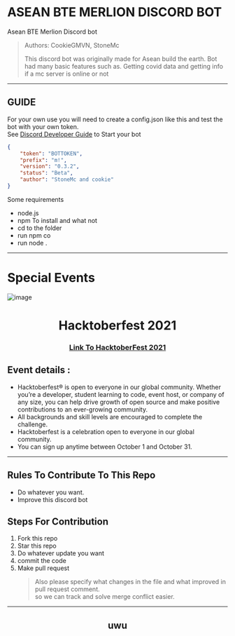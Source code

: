 # ASEAN BTE MERLION DISCORD BOT
Asean BTE Merlion Discord bot 

> Authors: CookieGMVN, StoneMc
> 
> This discord bot was originally made for Asean build the earth. 
> Bot had many basic features such as. Getting covid data and getting info if a mc server is online or not

---

## GUIDE   

For your own use you will need to create a config.json like this and test the bot with your own token.<br/> 
See [Discord Developer Guide](https://discord.com/developers/docs/intro) to Start your bot

```json
{
	"token": "BOTTOKEN",
	"prefix": "m!",
	"version": "0.3.2",
	"status": "Beta",
	"author": "StoneMc and cookie"
}
```
Some requirements
- node.js
- npm
To install and what not
- cd to the folder
- run npm co
- run node .
---

# Special Events

![image](https://camo.githubusercontent.com/5a8d352f17e028b08d7afe24eeb3293740bf399826ee1e3726dbae93d685c2b7/68747470733a2f2f6861636b746f626572666573742e6469676974616c6f6365616e2e636f6d2f5f6e7578742f696d672f6c6f676f2d6861636b746f626572666573742d66756c6c2e663432653362312e737667)

<h1 align="center"> Hacktoberfest 2021 </h1>

<h3 align="center">
    <a href="https://hacktoberfest.digitalocean.com/">
        Link To HacktoberFest 2021
    </a>
</h3>

## Event details :

- Hacktoberfest® is open to everyone in our global community. Whether you’re a developer, student learning to code, event host, or company of any size, you can help drive growth of open source and make positive contributions to an ever-growing community. 
- All backgrounds and skill levels are encouraged to complete the challenge.
- Hacktoberfest is a celebration open to everyone in our global community.
- You can sign up anytime between October 1 and October 31.



***
## Rules To Contribute To This Repo

-   Do whatever you want.
-   Improve this discord bot
     

## Steps For Contribution

   1. Fork this repo
   2. Star this repo
   3. Do whatever update you want 
   4. commit the code
   5. Make pull request
    	> Also please specify what changes in the file and what improved in pull request comment. <br/> so we can track and solve merge conflict easier.
    
***

<h2 align="center">
    <p>
        uwu
    </p>
</h2>
